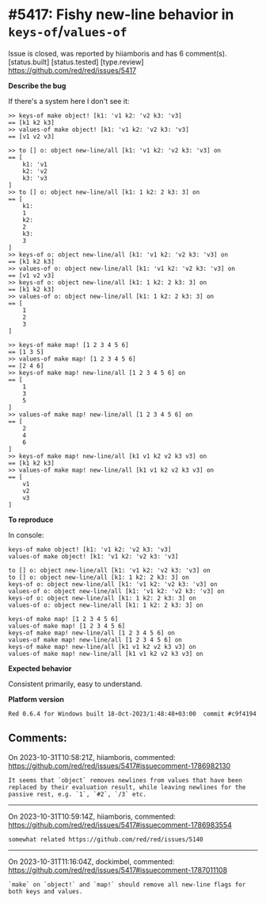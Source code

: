 
#5417: Fishy new-line behavior in `keys-of`/`values-of`
================================================================================
Issue is closed, was reported by hiiamboris and has 6 comment(s).
[status.built] [status.tested] [type.review]
<https://github.com/red/red/issues/5417>

**Describe the bug**

If there's a system here I don't see it:
```
>> keys-of make object! [k1: 'v1 k2: 'v2 k3: 'v3]
== [k1 k2 k3]
>> values-of make object! [k1: 'v1 k2: 'v2 k3: 'v3]
== [v1 v2 v3]

>> to [] o: object new-line/all [k1: 'v1 k2: 'v2 k3: 'v3] on
== [
    k1: 'v1 
    k2: 'v2 
    k3: 'v3
]
>> to [] o: object new-line/all [k1: 1 k2: 2 k3: 3] on
== [
    k1: 
    1 
    k2: 
    2 
    k3: 
    3
]
>> keys-of o: object new-line/all [k1: 'v1 k2: 'v2 k3: 'v3] on
== [k1 k2 k3]
>> values-of o: object new-line/all [k1: 'v1 k2: 'v2 k3: 'v3] on
== [v1 v2 v3]
>> keys-of o: object new-line/all [k1: 1 k2: 2 k3: 3] on
== [k1 k2 k3]
>> values-of o: object new-line/all [k1: 1 k2: 2 k3: 3] on
== [
    1 
    2 
    3
]

>> keys-of make map! [1 2 3 4 5 6]
== [1 3 5]
>> values-of make map! [1 2 3 4 5 6]
== [2 4 6]
>> keys-of make map! new-line/all [1 2 3 4 5 6] on
== [
    1 
    3 
    5
]
>> values-of make map! new-line/all [1 2 3 4 5 6] on
== [
    2 
    4 
    6
]
>> keys-of make map! new-line/all [k1 v1 k2 v2 k3 v3] on
== [k1 k2 k3]
>> values-of make map! new-line/all [k1 v1 k2 v2 k3 v3] on
== [
    v1 
    v2 
    v3
]
```

**To reproduce**

In console:
```
keys-of make object! [k1: 'v1 k2: 'v2 k3: 'v3]
values-of make object! [k1: 'v1 k2: 'v2 k3: 'v3]

to [] o: object new-line/all [k1: 'v1 k2: 'v2 k3: 'v3] on
to [] o: object new-line/all [k1: 1 k2: 2 k3: 3] on
keys-of o: object new-line/all [k1: 'v1 k2: 'v2 k3: 'v3] on
values-of o: object new-line/all [k1: 'v1 k2: 'v2 k3: 'v3] on
keys-of o: object new-line/all [k1: 1 k2: 2 k3: 3] on
values-of o: object new-line/all [k1: 1 k2: 2 k3: 3] on

keys-of make map! [1 2 3 4 5 6]
values-of make map! [1 2 3 4 5 6]
keys-of make map! new-line/all [1 2 3 4 5 6] on
values-of make map! new-line/all [1 2 3 4 5 6] on
keys-of make map! new-line/all [k1 v1 k2 v2 k3 v3] on
values-of make map! new-line/all [k1 v1 k2 v2 k3 v3] on
```

**Expected behavior**

Consistent primarily, easy to understand.

**Platform version**
```
Red 0.6.4 for Windows built 18-Oct-2023/1:48:48+03:00  commit #c9f4194
```


Comments:
--------------------------------------------------------------------------------

On 2023-10-31T10:58:21Z, hiiamboris, commented:
<https://github.com/red/red/issues/5417#issuecomment-1786982130>

    It seems that `object` removes newlines from values that have been replaced by their evaluation result, while leaving newlines for the passive rest, e.g. `1`, `#2`, `/3` etc.

--------------------------------------------------------------------------------

On 2023-10-31T10:59:14Z, hiiamboris, commented:
<https://github.com/red/red/issues/5417#issuecomment-1786983554>

    somewhat related https://github.com/red/red/issues/5140

--------------------------------------------------------------------------------

On 2023-10-31T11:16:04Z, dockimbel, commented:
<https://github.com/red/red/issues/5417#issuecomment-1787011108>

    `make` on `object!` and `map!` should remove all new-line flags for both keys and values.

